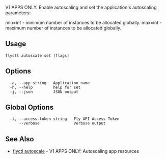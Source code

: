 V1 APPS ONLY: Enable autoscaling and set the application's autoscaling parameters:

min=int - minimum number of instances to be allocated globally.
max=int - maximum number of instances to be allocated globally.

## Usage
~~~
flyctl autoscale set [flags]
~~~

## Options

~~~
  -a, --app string   Application name
  -h, --help         help for set
  -j, --json         JSON output
~~~

## Global Options

~~~
  -t, --access-token string   Fly API Access Token
      --verbose               Verbose output
~~~

## See Also

* [flyctl autoscale](/docs/flyctl/autoscale/)	 - V1 APPS ONLY: Autoscaling app resources

